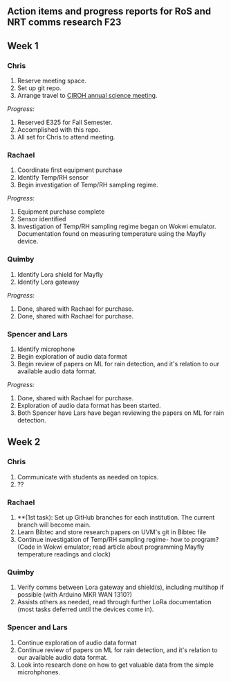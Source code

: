## Action items and progress reports for RoS and NRT comms research F23

## Week 1

### Chris

1. Reserve meeting space.
2. Set up git repo.
3. Arrange travel to [CIROH annual science meeting](https://ciroh.ua.edu/education-and-outreach/ciroh-annual-science-meeting/).

*Progress:*
1. Reserved E325 for Fall Semester.
2. Accomplished with this repo.
3. All set for Chris to attend meeting.

### Rachael

1. Coordinate first equipment purchase
2. Identify Temp/RH sensor
3. Begin investigation of Temp/RH sampling regime.

*Progress:*
1. Equipment purchase complete
2. Sensor identified
3. Investigation of Temp/RH sampling regime began on Wokwi emulator. Documentation found on measuring temperature using the Mayfly device.

### Quimby

1. Identify Lora shield for Mayfly
2. Identify Lora gateway
   
*Progress:*
1. Done, shared with Rachael for purchase.
2. Done, shared with Rachael for purchase.

### Spencer and Lars

1. Identify microphone 
2. Begin exploration of audio data format
3. Begin review of papers on ML for rain detection, and it's relation to our available audio data format. 
   
*Progress:*

1. Done, shared with Rachael for purchase.
2. Exploration of audio data format has been started.
3. Both Spencer have Lars have began reviewing the papers on ML for rain detection.

## Week 2

### Chris

1. Communicate with students as needed on topics.
2. ??

### Rachael

1. **(1st task): Set up GitHub branches for each institution. The current branch will become main.
2.  Learn Bibtec and store research papers on UVM's git in Bibtec file
3. Continue investigation of Temp/RH sampling regime- how to program? (Code in Wokwi emulator; read article about programming Mayfly temperature readings and clock)

### Quimby

1. Verify comms between Lora gateway and shield(s), including multihop if possible (with Arduino MKR WAN 1310?)
2. Assists others as needed, read through further LoRa documentation (most tasks deferred until the devices come in).

### Spencer and Lars

1. Continue exploration of audio data format
2. Continue review of papers on ML for rain detection, and it's relation to our available audio data format.
3. Look into research done on how to get valuable data from the simple microhphones.
   
